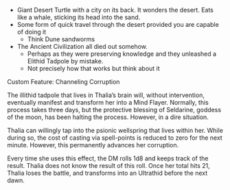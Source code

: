 - Giant Desert Turtle with a city on its back. It wonders the desert. Eats like a whale, sticking its head into the sand.
- Some form of quick travel through the desert provided you are capable of doing it
	- Think Dune sandworms
- The Ancient Civilization all died out somehow.
	- Perhaps as they were preserving knowledge and they unleashed a Elithid Tadpole by mistake.
	- Not precisely how that works but think about it




Custom Feature: Channeling Corruption

The illithid tadpole that lives in Thalia’s brain will, without intervention, eventually manifest and transform her into a Mind Flayer. Normally, this process takes three days, but the protective blessing of Seldarine, goddess of the moon, has been halting the process. However, in a dire situation. 

Thalia can willingly tap into the psionic wellspring that lives within her. While during so, the cost of casting via spell-points is reduced to zero for the next minute. However, this permanently advances her corruption. 

Every time she uses this effect, the DM rolls 1d8 and keeps track of the result. Thalia does not know the result of this roll. Once her total hits 21, Thalia loses the battle, and transforms into an Ultrathid before the next dawn.